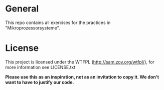 General
=========

This repo contains all exercises for the practices in "Mikroprozessorsysteme".

License
=======

This project is licensed under the WTFPL (<http://sam.zoy.org/wtfpl/>), for more information see LICENSE.txt

**Please use this as an inspiration, not as an invitation to copy it. We don't want to have to justify our code.**
